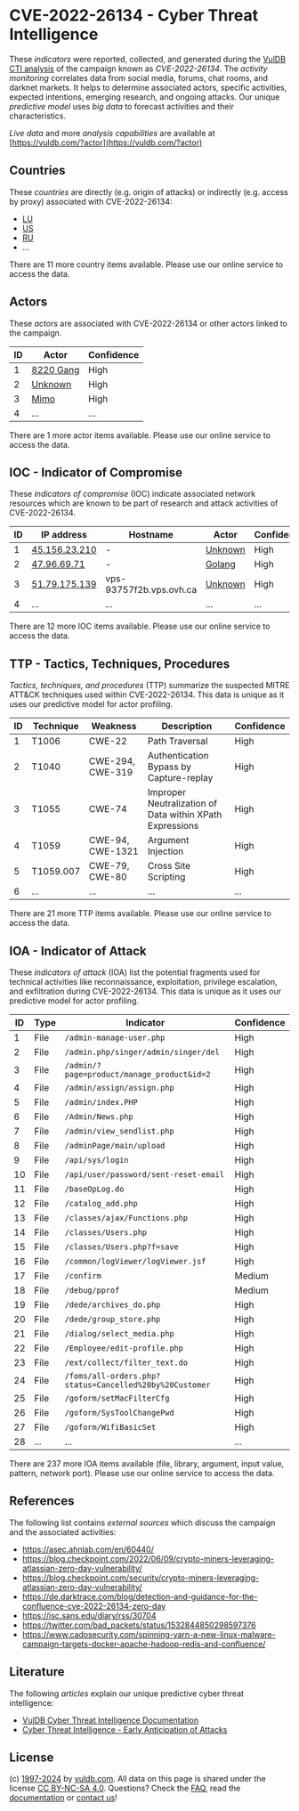# CVE-2022-26134 - Cyber Threat Intelligence

These _indicators_ were reported, collected, and generated during the [VulDB CTI analysis](https://vuldb.com/?kb.cti) of the campaign known as _CVE-2022-26134_. The _activity monitoring_ correlates data from social media, forums, chat rooms, and darknet markets. It helps to determine associated actors, specific activities, expected intentions, emerging research, and ongoing attacks. Our unique _predictive model_ uses _big data_ to forecast activities and their characteristics.

_Live data_ and more _analysis capabilities_ are available at [https://vuldb.com/?actor](https://vuldb.com/?actor)

## Countries

These _countries_ are directly (e.g. origin of attacks) or indirectly (e.g. access by proxy) associated with CVE-2022-26134:

* [LU](https://vuldb.com/?country.lu)
* [US](https://vuldb.com/?country.us)
* [RU](https://vuldb.com/?country.ru)
* ...

There are 11 more country items available. Please use our online service to access the data.

## Actors

These _actors_ are associated with CVE-2022-26134 or other actors linked to the campaign.

ID | Actor | Confidence
-- | ----- | ----------
1 | [8220 Gang](https://vuldb.com/?actor.8220_gang) | High
2 | [Unknown](https://vuldb.com/?actor.unknown) | High
3 | [Mimo](https://vuldb.com/?actor.mimo) | High
4 | ... | ...

There are 1 more actor items available. Please use our online service to access the data.

## IOC - Indicator of Compromise

These _indicators of compromise_ (IOC) indicate associated network resources which are known to be part of research and attack activities of CVE-2022-26134.

ID | IP address | Hostname | Actor | Confidence
-- | ---------- | -------- | ----- | ----------
1 | [45.156.23.210](https://vuldb.com/?ip.45.156.23.210) | - | [Unknown](https://vuldb.com/?actor.unknown) | High
2 | [47.96.69.71](https://vuldb.com/?ip.47.96.69.71) | - | [Golang](https://vuldb.com/?actor.golang) | High
3 | [51.79.175.139](https://vuldb.com/?ip.51.79.175.139) | vps-93757f2b.vps.ovh.ca | [Unknown](https://vuldb.com/?actor.unknown) | High
4 | ... | ... | ... | ...

There are 12 more IOC items available. Please use our online service to access the data.

## TTP - Tactics, Techniques, Procedures

_Tactics, techniques, and procedures_ (TTP) summarize the suspected MITRE ATT&CK techniques used within CVE-2022-26134. This data is unique as it uses our predictive model for actor profiling.

ID | Technique | Weakness | Description | Confidence
-- | --------- | -------- | ----------- | ----------
1 | T1006 | CWE-22 | Path Traversal | High
2 | T1040 | CWE-294, CWE-319 | Authentication Bypass by Capture-replay | High
3 | T1055 | CWE-74 | Improper Neutralization of Data within XPath Expressions | High
4 | T1059 | CWE-94, CWE-1321 | Argument Injection | High
5 | T1059.007 | CWE-79, CWE-80 | Cross Site Scripting | High
6 | ... | ... | ... | ...

There are 21 more TTP items available. Please use our online service to access the data.

## IOA - Indicator of Attack

These _indicators of attack_ (IOA) list the potential fragments used for technical activities like reconnaissance, exploitation, privilege escalation, and exfiltration during CVE-2022-26134. This data is unique as it uses our predictive model for actor profiling.

ID | Type | Indicator | Confidence
-- | ---- | --------- | ----------
1 | File | `/admin-manage-user.php` | High
2 | File | `/admin.php/singer/admin/singer/del` | High
3 | File | `/admin/?page=product/manage_product&id=2` | High
4 | File | `/admin/assign/assign.php` | High
5 | File | `/admin/index.PHP` | High
6 | File | `/Admin/News.php` | High
7 | File | `/admin/view_sendlist.php` | High
8 | File | `/adminPage/main/upload` | High
9 | File | `/api/sys/login` | High
10 | File | `/api/user/password/sent-reset-email` | High
11 | File | `/baseOpLog.do` | High
12 | File | `/catalog_add.php` | High
13 | File | `/classes/ajax/Functions.php` | High
14 | File | `/classes/Users.php` | High
15 | File | `/classes/Users.php?f=save` | High
16 | File | `/common/logViewer/logViewer.jsf` | High
17 | File | `/confirm` | Medium
18 | File | `/debug/pprof` | Medium
19 | File | `/dede/archives_do.php` | High
20 | File | `/dede/group_store.php` | High
21 | File | `/dialog/select_media.php` | High
22 | File | `/Employee/edit-profile.php` | High
23 | File | `/ext/collect/filter_text.do` | High
24 | File | `/foms/all-orders.php?status=Cancelled%20by%20Customer` | High
25 | File | `/goform/setMacFilterCfg` | High
26 | File | `/goform/SysToolChangePwd` | High
27 | File | `/goform/WifiBasicSet` | High
28 | ... | ... | ...

There are 237 more IOA items available (file, library, argument, input value, pattern, network port). Please use our online service to access the data.

## References

The following list contains _external sources_ which discuss the campaign and the associated activities:

* https://asec.ahnlab.com/en/60440/
* https://blog.checkpoint.com/2022/06/09/crypto-miners-leveraging-atlassian-zero-day-vulnerability/
* https://blog.checkpoint.com/security/crypto-miners-leveraging-atlassian-zero-day-vulnerability/
* https://de.darktrace.com/blog/detection-and-guidance-for-the-confluence-cve-2022-26134-zero-day
* https://isc.sans.edu/diary/rss/30704
* https://twitter.com/bad_packets/status/1532844850298597376
* https://www.cadosecurity.com/spinning-yarn-a-new-linux-malware-campaign-targets-docker-apache-hadoop-redis-and-confluence/

## Literature

The following _articles_ explain our unique predictive cyber threat intelligence:

* [VulDB Cyber Threat Intelligence Documentation](https://vuldb.com/?kb.cti)
* [Cyber Threat Intelligence - Early Anticipation of Attacks](https://www.scip.ch/en/?labs.20201022)

## License

(c) [1997-2024](https://vuldb.com/?kb.changelog) by [vuldb.com](https://vuldb.com/?kb.about). All data on this page is shared under the license [CC BY-NC-SA 4.0](https://creativecommons.org/licenses/by-nc-sa/4.0/). Questions? Check the [FAQ](https://vuldb.com/?kb.faq), read the [documentation](https://vuldb.com/?kb) or [contact us](https://vuldb.com/?contact)!
